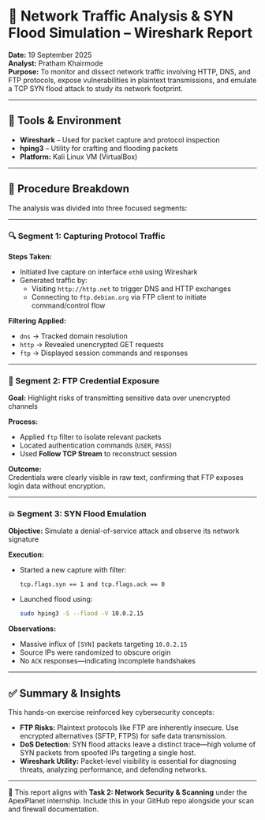 # 📡 Network Traffic Analysis & SYN Flood Simulation – Wireshark Report

**Date:** 19 September 2025  
**Analyst:** Pratham Khairmode  
**Purpose:** To monitor and dissect network traffic involving HTTP, DNS, and FTP protocols, expose vulnerabilities in plaintext transmissions, and emulate a TCP SYN flood attack to study its network footprint.

---

## 🧰 Tools & Environment

- **Wireshark** – Used for packet capture and protocol inspection  
- **hping3** – Utility for crafting and flooding packets  
- **Platform:** Kali Linux VM (VirtualBox)

---

## 🧪 Procedure Breakdown

The analysis was divided into three focused segments:

---

### 🔍 Segment 1: Capturing Protocol Traffic

**Steps Taken:**

- Initiated live capture on interface `eth0` using Wireshark  
- Generated traffic by:
  - Visiting `http://http.net` to trigger DNS and HTTP exchanges
  - Connecting to `ftp.debian.org` via FTP client to initiate command/control flow

**Filtering Applied:**

- `dns` → Tracked domain resolution  
- `http` → Revealed unencrypted GET requests  
- `ftp` → Displayed session commands and responses

---

### 🔐 Segment 2: FTP Credential Exposure

**Goal:** Highlight risks of transmitting sensitive data over unencrypted channels

**Process:**

- Applied `ftp` filter to isolate relevant packets  
- Located authentication commands (`USER`, `PASS`)  
- Used **Follow TCP Stream** to reconstruct session

**Outcome:**  
Credentials were clearly visible in raw text, confirming that FTP exposes login data without encryption.

---

### 💥 Segment 3: SYN Flood Emulation

**Objective:** Simulate a denial-of-service attack and observe its network signature

**Execution:**

- Started a new capture with filter:  
  ```text
  tcp.flags.syn == 1 and tcp.flags.ack == 0
  ```
- Launched flood using:
  ```bash
  sudo hping3 -S --flood -V 10.0.2.15
  ```

**Observations:**

- Massive influx of `[SYN]` packets targeting `10.0.2.15`  
- Source IPs were randomized to obscure origin  
- No `ACK` responses—indicating incomplete handshakes

---

## ✅ Summary & Insights

This hands-on exercise reinforced key cybersecurity concepts:

- **FTP Risks:** Plaintext protocols like FTP are inherently insecure. Use encrypted alternatives (SFTP, FTPS) for safe data transmission.
- **DoS Detection:** SYN flood attacks leave a distinct trace—high volume of SYN packets from spoofed IPs targeting a single host.
- **Wireshark Utility:** Packet-level visibility is essential for diagnosing threats, analyzing performance, and defending networks.

---

📌 This report aligns with **Task 2: Network Security & Scanning** under the ApexPlanet internship. Include this in your GitHub repo alongside your scan and firewall documentation.
